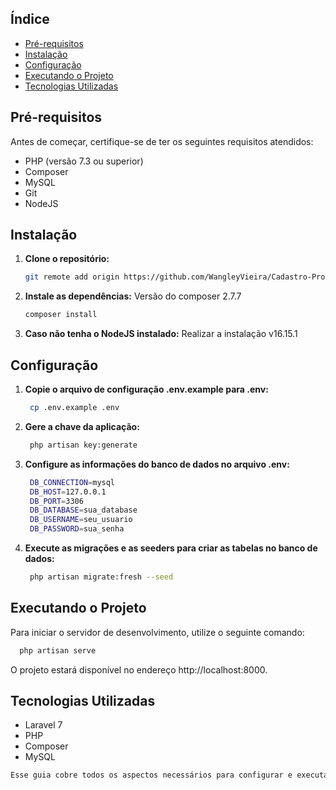 ## Índice

- [Pré-requisitos](#pré-requisitos)
- [Instalação](#instalação)
- [Configuração](#configuração)
- [Executando o Projeto](#executando-o-projeto)
- [Tecnologias Utilizadas](#tecnologias-utilizadas)

## Pré-requisitos

Antes de começar, certifique-se de ter os seguintes requisitos atendidos:

- PHP (versão 7.3 ou superior)
- Composer
- MySQL
- Git
- NodeJS

## Instalação

1. **Clone o repositório:**
    ```bash
    git remote add origin https://github.com/WangleyVieira/Cadastro-Produto.git
   ```

2. **Instale as dependências:**
  Versão do composer 2.7.7
    ```bash
    composer install
   ```

3. **Caso não tenha o NodeJS instalado:**
    Realizar a instalação v16.15.1

## Configuração

1. **Copie o arquivo de configuração .env.example para .env:**

   ```bash
    cp .env.example .env
   ```
2. **Gere a chave da aplicação:**

   ```bash
    php artisan key:generate
   ```
3. **Configure as informações do banco de dados no arquivo .env:**

   ```bash
    DB_CONNECTION=mysql
    DB_HOST=127.0.0.1
    DB_PORT=3306
    DB_DATABASE=sua_database
    DB_USERNAME=seu_usuario
    DB_PASSWORD=sua_senha
   ```
4. **Execute as migrações e as seeders para criar as tabelas no banco de dados:**

   ```bash
    php artisan migrate:fresh --seed
   ```

## Executando o Projeto
Para iniciar o servidor de desenvolvimento, utilize o seguinte comando:

```bash
  php artisan serve
```

O projeto estará disponível no endereço http://localhost:8000.

## Tecnologias Utilizadas

- Laravel 7
- PHP
- Composer
- MySQL

```bash
Esse guia cobre todos os aspectos necessários para configurar e executar o projeto Laravel, desde a clonagem do repositório até a instalação das dependências, configuração e execução do servidor de desenvolvimento. Além disso, inclui informações sobre tecnologias utilizadas.
```


